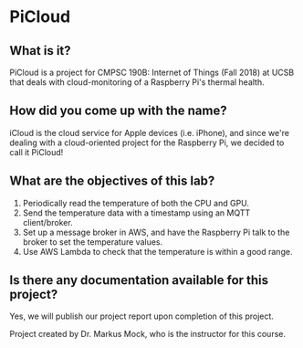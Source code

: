 # PiCloud

## What is it?
PiCloud is a project for CMPSC 190B: Internet of Things (Fall 2018) at UCSB that deals with cloud-monitoring of a Raspberry Pi's thermal health.

## How did you come up with the name?
iCloud is the cloud service for Apple devices (i.e. iPhone), and since we're dealing with a cloud-oriented project for the Raspberry Pi, we decided to call it PiCloud!

## What are the objectives of this lab?
1. Periodically read the temperature of both the CPU and GPU.
2. Send the temperature data with a timestamp using an MQTT client/broker.
3. Set up a message broker in AWS, and have the Raspberry Pi talk to the broker to set the temperature values.
4. Use AWS Lambda to check that the temperature is within a good range.

## Is there any documentation available for this project?
Yes, we will publish our project report upon completion of this project.

Project created by Dr. Markus Mock, who is the instructor for this course.
